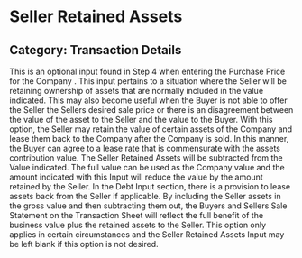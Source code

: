 # Seller Retained Assets
## Category: Transaction Details
This is an optional input found in Step 4 when entering the Purchase Price for the Company . This input pertains to a situation where the Seller will be retaining ownership of assets that are normally included in the value indicated. This may also become useful when the Buyer is not able to offer the Seller the Sellers desired sale price or there is an disagreement between the value of the asset to the Seller and the value to the Buyer. With this option, the Seller may retain the value of certain assets of the Company and lease them back to the Company after the Company is sold. In this manner, the Buyer can agree to a lease rate that is commensurate with the assets contribution value.
The Seller Retained Assets will be subtracted from the Value indicated. The full value can be used as the Company value and the amount indicated with this Input will reduce the value by the amount retained by the Seller. In the Debt Input section, there is a provision to lease assets back from the Seller if applicable. By including the Seller assets in the gross value and then subtracting them out, the Buyers and Sellers Sale Statement on the Transaction Sheet will reflect the full benefit of the business value plus the retained assets to the Seller.
This option only applies in certain circumstances and the Seller Retained Assets Input may be left blank if this option is not desired.
